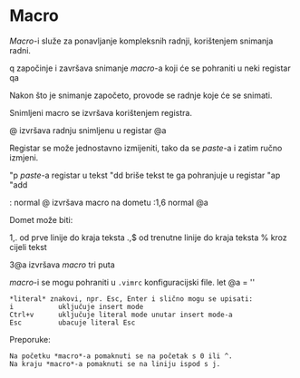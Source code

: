 # Macro

*Macro*-i služe za ponavljanje kompleksnih radnji, korištenjem snimanja radni.

q<registar>               započinje i završava snimanje *macro*-a koji će se pohraniti u neki registar
qa

Nakon što je snimanje započeto, provode se radnje koje će se snimati.

Snimljeni macro se izvršava korištenjem registra.

@<registar>               izvršava radnju snimljenu u registar
@a

Registar se može jednostavno izmijeniti, tako da se *paste*-a i zatim ručno izmjeni.

"<registar>p              *paste*-a registar u tekst
"<registar>dd             briše tekst te ga pohranjuje u registar
"ap
"add

:<domet> normal @<registar>      izvršava macro na dometu
:1,6 normal @a

Domet može biti:

1,.                         od prve linije do kraja teksta
.,$                         od trenutne linije do kraja teksta
%                           kroz cijeli tekst

3@a                         izvršava *macro* tri puta

*macro*-i se mogu pohraniti u `.vimrc` konfiguracijski file.
let @a = '<macro>'

```
*literal* znakovi, npr. Esc, Enter i slično mogu se upisati:
i           uključuje insert mode
Ctrl+v      uključuje literal mode unutar insert mode-a
Esc         ubacuje literal Esc
```

Preporuke:
```
Na početku *macro*-a pomaknuti se na početak s 0 ili ^.
Na kraju *macro*-a pomaknuti se na liniju ispod s j.
```
